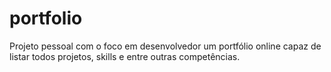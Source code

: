 # portfolio
Projeto pessoal com o foco em desenvolvedor um portfólio online capaz de listar todos projetos, skills e entre outras competências.
